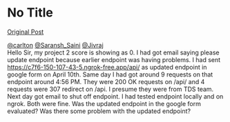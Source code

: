 # No Title

[Original Post](https://discourse.onlinedegree.iitm.ac.in/t/169029/487)

<p><a class="mention" href="/u/carlton">@carlton</a> <a class="mention" href="/u/saransh_saini">@Saransh_Saini</a> <a class="mention" href="/u/jivraj">@Jivraj</a><br>
Hello Sir, my project 2 score is showing as 0. I had got email saying please update endpoint because earlier endpoint was having problems. I had sent <a href="https://c7f6-150-107-43-5.ngrok-free.app/api/" rel="noopener nofollow ugc">https://c7f6-150-107-43-5.ngrok-free.app/api/</a> as updated endpoint in google form on April 10th. Same day I had got around 9 requests on that endpoint around 4:56 PM. They were 200 OK requests on /api/ and 4 requests  were 307 redirect on /api. I presume they were from TDS team. Next day got email to shut off endpoint. I had tested endpoint locally and on ngrok. Both were fine. Was the updated endpoint in the google form evaluated? Was there some problem with the updated endpoint?</p>